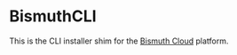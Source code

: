# BismuthCLI

This is the CLI installer shim for the [Bismuth Cloud](https://www.bismuth.cloud) platform.
